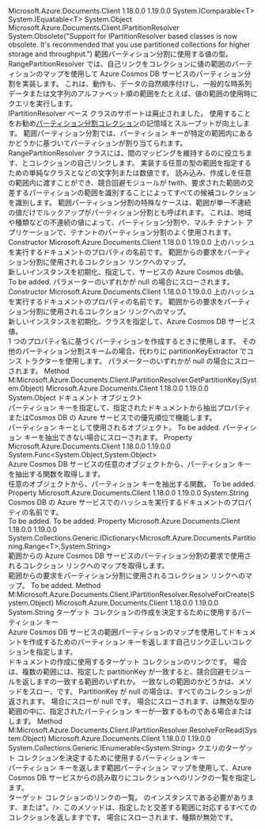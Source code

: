 <Type Name="RangePartitionResolver&lt;T&gt;" FullName="Microsoft.Azure.Documents.Partitioning.RangePartitionResolver&lt;T&gt;">
  <TypeSignature Language="C#" Value="public class RangePartitionResolver&lt;T&gt; : Microsoft.Azure.Documents.Client.IPartitionResolver where T : IComparable&lt;T&gt;, IEquatable&lt;T&gt;" />
  <TypeSignature Language="ILAsm" Value=".class public auto ansi beforefieldinit RangePartitionResolver`1&lt;(class System.IComparable`1&lt;!T&gt;, class System.IEquatable`1&lt;!T&gt;) T&gt; extends System.Object implements class Microsoft.Azure.Documents.Client.IPartitionResolver" />
  <TypeSignature Language="DocId" Value="T:Microsoft.Azure.Documents.Partitioning.RangePartitionResolver`1" />
  <TypeSignature Language="VB.NET" Value="Public Class RangePartitionResolver(Of T)&#xA;Implements IPartitionResolver" />
  <TypeSignature Language="F#" Value="type RangePartitionResolver&lt;'T (requires 'T :&gt; IComparable&lt;'T&gt; and 'T :&gt; IEquatable&lt;'T&gt;)&gt; = class&#xA;    interface IPartitionResolver" />
  <AssemblyInfo>
    <AssemblyName>Microsoft.Azure.Documents.Client</AssemblyName>
    <AssemblyVersion>1.18.0.0</AssemblyVersion>
    <AssemblyVersion>1.19.0.0</AssemblyVersion>
  </AssemblyInfo>
  <TypeParameters>
    <TypeParameter Name="T">
      <Constraints>
        <InterfaceName>System.IComparable&lt;T&gt;</InterfaceName>
        <InterfaceName>System.IEquatable&lt;T&gt;</InterfaceName>
      </Constraints>
    </TypeParameter>
  </TypeParameters>
  <Base>
    <BaseTypeName>System.Object</BaseTypeName>
  </Base>
  <Interfaces>
    <Interface>
      <InterfaceName>Microsoft.Azure.Documents.Client.IPartitionResolver</InterfaceName>
    </Interface>
  </Interfaces>
  <Attributes>
    <Attribute>
      <AttributeName>System.Obsolete("Support for IPartitionResolver based classes is now obsolete. It's recommended that you use partitioned collections for higher storage and throughput.")</AttributeName>
    </Attribute>
  </Attributes>
  <Docs>
    <typeparam name="T">範囲パーティション分割に使用する値の型。</typeparam>
    <summary>
            RangePartitionResolver では、自己リンクをコレクションに値の範囲のパーティションのマップを使用して Azure Cosmos DB サービスのパーティション分割を実装します。
            これは、動作も、データの自然順序付けし、一般的な時系列データまたは文字列のアルファベット順の範囲をたとえば、値の範囲の使用時にクエリを実行します。
            </summary>
    <remarks>
      <para>
            IPartitionResolver ベース クラスのサポートは廃止されました。 使用することをお勧め<a href="https://azure.microsoft.com/documentation/articles/documentdb-partition-data">パーティション分割コレクション</a>の記憶域とスループットが向上します。
            </para>
      <para>
            範囲パーティション分割では、パーティション キーが特定の範囲内にあるかどうかに基づいてパーティションが割り当てられます。 RangePartitionResolver クラスには、間のマッピングを維持するのに役立ちます、<see cref="T:Microsoft.Azure.Documents.Partitioning.Range`1" />とコレクションの自己リンクします。
            </para>
      <para>
        <see cref="T:Microsoft.Azure.Documents.Partitioning.Range`1" />実装する任意の型の範囲を指定するための単純なクラス<see cref="T:System.IComparable`1" />と<see cref="T:System.IEquatable`1" />などの文字列または数値です。 読み込み、作成しを任意の範囲内に渡すことができ、競合回避モジュールが twith、要求された範囲の交差するパーティションの範囲を識別することによってすべての候補コレクションを識別します。
            </para>
      <para>
            範囲パーティション分割の特殊なケースは、範囲が単一不連続の値だけでルックアップがパーティション分割とも呼ばれます。 これは、地域や種類などの不連続の値によって、パーティション分割や、マルチ テナント アプリケーションで、テナントのパーティション分割のよく使用されます。
            </para>
    </remarks>
  </Docs>
  <Members>
    <Member MemberName=".ctor">
      <MemberSignature Language="C#" Value="public RangePartitionResolver (Func&lt;object,object&gt; partitionKeyExtractor, System.Collections.Generic.IDictionary&lt;Microsoft.Azure.Documents.Partitioning.Range&lt;T&gt;,string&gt; partitionMap);" />
      <MemberSignature Language="ILAsm" Value=".method public hidebysig specialname rtspecialname instance void .ctor(class System.Func`2&lt;object, object&gt; partitionKeyExtractor, class System.Collections.Generic.IDictionary`2&lt;class Microsoft.Azure.Documents.Partitioning.Range`1&lt;!T&gt;, string&gt; partitionMap) cil managed" />
      <MemberSignature Language="DocId" Value="M:Microsoft.Azure.Documents.Partitioning.RangePartitionResolver`1.#ctor(System.Func{System.Object,System.Object},System.Collections.Generic.IDictionary{Microsoft.Azure.Documents.Partitioning.Range{`0},System.String})" />
      <MemberSignature Language="VB.NET" Value="Public Sub New (partitionKeyExtractor As Func(Of Object, Object), partitionMap As IDictionary(Of Range(Of T), String))" />
      <MemberSignature Language="F#" Value="new Microsoft.Azure.Documents.Partitioning.RangePartitionResolver&lt;'T (requires 'T :&gt; IComparable&lt;'T&gt; and 'T :&gt; IEquatable&lt;'T&gt;)&gt; : Func&lt;obj, obj&gt; * System.Collections.Generic.IDictionary&lt;Microsoft.Azure.Documents.Partitioning.Range&lt;'T&gt;, string&gt; -&gt; Microsoft.Azure.Documents.Partitioning.RangePartitionResolver&lt;'T (requires 'T :&gt; IComparable&lt;'T&gt; and 'T :&gt; IEquatable&lt;'T&gt;)&gt;" Usage="new Microsoft.Azure.Documents.Partitioning.RangePartitionResolver&lt;'T (requires 'T :&gt; System.IComparable&lt;'T&gt; and 'T :&gt; System.IEquatable&lt;'T&gt;)&gt; (partitionKeyExtractor, partitionMap)" />
      <MemberType>Constructor</MemberType>
      <AssemblyInfo>
        <AssemblyName>Microsoft.Azure.Documents.Client</AssemblyName>
        <AssemblyVersion>1.18.0.0</AssemblyVersion>
        <AssemblyVersion>1.19.0.0</AssemblyVersion>
      </AssemblyInfo>
      <Parameters>
        <Parameter Name="partitionKeyExtractor" Type="System.Func&lt;System.Object,System.Object&gt;" />
        <Parameter Name="partitionMap" Type="System.Collections.Generic.IDictionary&lt;Microsoft.Azure.Documents.Partitioning.Range&lt;T&gt;,System.String&gt;" />
      </Parameters>
      <Docs>
        <param name="partitionKeyExtractor">上のハッシュを実行するドキュメントのプロパティの名前です。</param>
        <param name="partitionMap">範囲からの要求をパーティション分割に使用されるコレクション リンクへのマップ。</param>
        <summary>
            新しいインスタンスを初期化、<see cref="T:Microsoft.Azure.Documents.Partitioning.HashPartitionResolver" />指定して、サービスの Azure Cosmos db<paramref name="partitionKeyExtractor" />値。
            </summary>
        <remarks>To be added.</remarks>
        <exception cref="T:System.ArgumentNullException">パラメーターのいずれかが null の場合にスローされます。</exception>
      </Docs>
    </Member>
    <Member MemberName=".ctor">
      <MemberSignature Language="C#" Value="public RangePartitionResolver (string partitionKeyPropertyName, System.Collections.Generic.IDictionary&lt;Microsoft.Azure.Documents.Partitioning.Range&lt;T&gt;,string&gt; partitionMap);" />
      <MemberSignature Language="ILAsm" Value=".method public hidebysig specialname rtspecialname instance void .ctor(string partitionKeyPropertyName, class System.Collections.Generic.IDictionary`2&lt;class Microsoft.Azure.Documents.Partitioning.Range`1&lt;!T&gt;, string&gt; partitionMap) cil managed" />
      <MemberSignature Language="DocId" Value="M:Microsoft.Azure.Documents.Partitioning.RangePartitionResolver`1.#ctor(System.String,System.Collections.Generic.IDictionary{Microsoft.Azure.Documents.Partitioning.Range{`0},System.String})" />
      <MemberSignature Language="VB.NET" Value="Public Sub New (partitionKeyPropertyName As String, partitionMap As IDictionary(Of Range(Of T), String))" />
      <MemberSignature Language="F#" Value="new Microsoft.Azure.Documents.Partitioning.RangePartitionResolver&lt;'T (requires 'T :&gt; IComparable&lt;'T&gt; and 'T :&gt; IEquatable&lt;'T&gt;)&gt; : string * System.Collections.Generic.IDictionary&lt;Microsoft.Azure.Documents.Partitioning.Range&lt;'T&gt;, string&gt; -&gt; Microsoft.Azure.Documents.Partitioning.RangePartitionResolver&lt;'T (requires 'T :&gt; IComparable&lt;'T&gt; and 'T :&gt; IEquatable&lt;'T&gt;)&gt;" Usage="new Microsoft.Azure.Documents.Partitioning.RangePartitionResolver&lt;'T (requires 'T :&gt; System.IComparable&lt;'T&gt; and 'T :&gt; System.IEquatable&lt;'T&gt;)&gt; (partitionKeyPropertyName, partitionMap)" />
      <MemberType>Constructor</MemberType>
      <AssemblyInfo>
        <AssemblyName>Microsoft.Azure.Documents.Client</AssemblyName>
        <AssemblyVersion>1.18.0.0</AssemblyVersion>
        <AssemblyVersion>1.19.0.0</AssemblyVersion>
      </AssemblyInfo>
      <Parameters>
        <Parameter Name="partitionKeyPropertyName" Type="System.String" />
        <Parameter Name="partitionMap" Type="System.Collections.Generic.IDictionary&lt;Microsoft.Azure.Documents.Partitioning.Range&lt;T&gt;,System.String&gt;" />
      </Parameters>
      <Docs>
        <param name="partitionKeyPropertyName">上のハッシュを実行するドキュメントのプロパティの名前です。</param>
        <param name="partitionMap">範囲からの要求をパーティション分割に使用されるコレクション リンクへのマップ。</param>
        <summary>
            新しいインスタンスを初期化、<see cref="T:Microsoft.Azure.Documents.Partitioning.RangePartitionResolver`1" />クラスを指定して、Azure Cosmos DB サービス <paramref name="partitionKeyPropertyName" />値。
            </summary>
        <remarks>
            1 つのプロパティ名に基づくパーティションを作成するときに使用します。 その他のパーティション分割スキームの場合、代わりに partitionKeyExtractor でコンス トラクターを使用します。
            </remarks>
        <exception cref="T:System.ArgumentNullException">パラメーターのいずれかが null の場合にスローされます。</exception>
      </Docs>
    </Member>
    <Member MemberName="GetPartitionKey">
      <MemberSignature Language="C#" Value="public virtual object GetPartitionKey (object document);" />
      <MemberSignature Language="ILAsm" Value=".method public hidebysig newslot virtual instance object GetPartitionKey(object document) cil managed" />
      <MemberSignature Language="DocId" Value="M:Microsoft.Azure.Documents.Partitioning.RangePartitionResolver`1.GetPartitionKey(System.Object)" />
      <MemberSignature Language="VB.NET" Value="Public Overridable Function GetPartitionKey (document As Object) As Object" />
      <MemberSignature Language="F#" Value="abstract member GetPartitionKey : obj -&gt; obj&#xA;override this.GetPartitionKey : obj -&gt; obj" Usage="rangePartitionResolver.GetPartitionKey document" />
      <MemberType>Method</MemberType>
      <Implements>
        <InterfaceMember>M:Microsoft.Azure.Documents.Client.IPartitionResolver.GetPartitionKey(System.Object)</InterfaceMember>
      </Implements>
      <AssemblyInfo>
        <AssemblyName>Microsoft.Azure.Documents.Client</AssemblyName>
        <AssemblyVersion>1.18.0.0</AssemblyVersion>
        <AssemblyVersion>1.19.0.0</AssemblyVersion>
      </AssemblyInfo>
      <ReturnValue>
        <ReturnType>System.Object</ReturnType>
      </ReturnValue>
      <Parameters>
        <Parameter Name="document" Type="System.Object" />
      </Parameters>
      <Docs>
        <param name="document">ドキュメント オブジェクト</param>
        <summary>
            パーティション キーを指定して、指定されたドキュメントから抽出<see cref="P:Microsoft.Azure.Documents.Partitioning.HashPartitionResolver.PartitionKeyPropertyName" />プロパティまたは<see cref="P:Microsoft.Azure.Documents.Partitioning.HashPartitionResolver.PartitionKeyExtractor" />Cosmos DB の Azure サービスでの優先順位で機能します。
            </summary>
        <returns>パーティション キーとして使用されるオブジェクト。</returns>
        <remarks>To be added.</remarks>
        <exception cref="T:System.InvalidOperationException">パーティション キーを抽出できない場合にスローされます。</exception>
      </Docs>
    </Member>
    <Member MemberName="PartitionKeyExtractor">
      <MemberSignature Language="C#" Value="public Func&lt;object,object&gt; PartitionKeyExtractor { get; }" />
      <MemberSignature Language="ILAsm" Value=".property instance class System.Func`2&lt;object, object&gt; PartitionKeyExtractor" />
      <MemberSignature Language="DocId" Value="P:Microsoft.Azure.Documents.Partitioning.RangePartitionResolver`1.PartitionKeyExtractor" />
      <MemberSignature Language="VB.NET" Value="Public ReadOnly Property PartitionKeyExtractor As Func(Of Object, Object)" />
      <MemberSignature Language="F#" Value="member this.PartitionKeyExtractor : Func&lt;obj, obj&gt;" Usage="Microsoft.Azure.Documents.Partitioning.RangePartitionResolver&lt;'T (requires 'T :&gt; System.IComparable&lt;'T&gt; and 'T :&gt; System.IEquatable&lt;'T&gt;)&gt;.PartitionKeyExtractor" />
      <MemberType>Property</MemberType>
      <AssemblyInfo>
        <AssemblyName>Microsoft.Azure.Documents.Client</AssemblyName>
        <AssemblyVersion>1.18.0.0</AssemblyVersion>
        <AssemblyVersion>1.19.0.0</AssemblyVersion>
      </AssemblyInfo>
      <ReturnValue>
        <ReturnType>System.Func&lt;System.Object,System.Object&gt;</ReturnType>
      </ReturnValue>
      <Docs>
        <summary>
            Azure Cosmos DB サービスの任意のオブジェクトから、パーティション キーを抽出する関数を取得します。
            </summary>
        <value>
            任意のオブジェクトから、パーティション キーを抽出する関数。
            </value>
        <remarks>To be added.</remarks>
      </Docs>
    </Member>
    <Member MemberName="PartitionKeyPropertyName">
      <MemberSignature Language="C#" Value="public string PartitionKeyPropertyName { get; }" />
      <MemberSignature Language="ILAsm" Value=".property instance string PartitionKeyPropertyName" />
      <MemberSignature Language="DocId" Value="P:Microsoft.Azure.Documents.Partitioning.RangePartitionResolver`1.PartitionKeyPropertyName" />
      <MemberSignature Language="VB.NET" Value="Public ReadOnly Property PartitionKeyPropertyName As String" />
      <MemberSignature Language="F#" Value="member this.PartitionKeyPropertyName : string" Usage="Microsoft.Azure.Documents.Partitioning.RangePartitionResolver&lt;'T (requires 'T :&gt; System.IComparable&lt;'T&gt; and 'T :&gt; System.IEquatable&lt;'T&gt;)&gt;.PartitionKeyPropertyName" />
      <MemberType>Property</MemberType>
      <AssemblyInfo>
        <AssemblyName>Microsoft.Azure.Documents.Client</AssemblyName>
        <AssemblyVersion>1.18.0.0</AssemblyVersion>
        <AssemblyVersion>1.19.0.0</AssemblyVersion>
      </AssemblyInfo>
      <ReturnValue>
        <ReturnType>System.String</ReturnType>
      </ReturnValue>
      <Docs>
        <summary>
            Cosmos DB の Azure サービスでのハッシュを実行するドキュメントのプロパティの名前です。
            </summary>
        <value>To be added.</value>
        <remarks>To be added.</remarks>
      </Docs>
    </Member>
    <Member MemberName="PartitionMap">
      <MemberSignature Language="C#" Value="public System.Collections.Generic.IDictionary&lt;Microsoft.Azure.Documents.Partitioning.Range&lt;T&gt;,string&gt; PartitionMap { get; }" />
      <MemberSignature Language="ILAsm" Value=".property instance class System.Collections.Generic.IDictionary`2&lt;class Microsoft.Azure.Documents.Partitioning.Range`1&lt;!T&gt;, string&gt; PartitionMap" />
      <MemberSignature Language="DocId" Value="P:Microsoft.Azure.Documents.Partitioning.RangePartitionResolver`1.PartitionMap" />
      <MemberSignature Language="VB.NET" Value="Public ReadOnly Property PartitionMap As IDictionary(Of Range(Of T), String)" />
      <MemberSignature Language="F#" Value="member this.PartitionMap : System.Collections.Generic.IDictionary&lt;Microsoft.Azure.Documents.Partitioning.Range&lt;'T&gt;, string&gt;" Usage="Microsoft.Azure.Documents.Partitioning.RangePartitionResolver&lt;'T (requires 'T :&gt; System.IComparable&lt;'T&gt; and 'T :&gt; System.IEquatable&lt;'T&gt;)&gt;.PartitionMap" />
      <MemberType>Property</MemberType>
      <AssemblyInfo>
        <AssemblyName>Microsoft.Azure.Documents.Client</AssemblyName>
        <AssemblyVersion>1.18.0.0</AssemblyVersion>
        <AssemblyVersion>1.19.0.0</AssemblyVersion>
      </AssemblyInfo>
      <ReturnValue>
        <ReturnType>System.Collections.Generic.IDictionary&lt;Microsoft.Azure.Documents.Partitioning.Range&lt;T&gt;,System.String&gt;</ReturnType>
      </ReturnValue>
      <Docs>
        <summary>
            範囲からの Azure Cosmos DB サービスのパーティション分割の要求で使用されるコレクション リンクへのマップを取得します。
            </summary>
        <value>
            範囲からの要求をパーティション分割に使用されるコレクション リンクへのマップ。
            </value>
        <remarks>To be added.</remarks>
      </Docs>
    </Member>
    <Member MemberName="ResolveForCreate">
      <MemberSignature Language="C#" Value="public virtual string ResolveForCreate (object partitionKey);" />
      <MemberSignature Language="ILAsm" Value=".method public hidebysig newslot virtual instance string ResolveForCreate(object partitionKey) cil managed" />
      <MemberSignature Language="DocId" Value="M:Microsoft.Azure.Documents.Partitioning.RangePartitionResolver`1.ResolveForCreate(System.Object)" />
      <MemberSignature Language="VB.NET" Value="Public Overridable Function ResolveForCreate (partitionKey As Object) As String" />
      <MemberSignature Language="F#" Value="abstract member ResolveForCreate : obj -&gt; string&#xA;override this.ResolveForCreate : obj -&gt; string" Usage="rangePartitionResolver.ResolveForCreate partitionKey" />
      <MemberType>Method</MemberType>
      <Implements>
        <InterfaceMember>M:Microsoft.Azure.Documents.Client.IPartitionResolver.ResolveForCreate(System.Object)</InterfaceMember>
      </Implements>
      <AssemblyInfo>
        <AssemblyName>Microsoft.Azure.Documents.Client</AssemblyName>
        <AssemblyVersion>1.18.0.0</AssemblyVersion>
        <AssemblyVersion>1.19.0.0</AssemblyVersion>
      </AssemblyInfo>
      <ReturnValue>
        <ReturnType>System.String</ReturnType>
      </ReturnValue>
      <Parameters>
        <Parameter Name="partitionKey" Type="System.Object" />
      </Parameters>
      <Docs>
        <param name="partitionKey">ターゲット コレクションの作成を決定するために使用するパーティション キー</param>
        <summary>
            Azure Cosmos DB サービスの範囲パーティションのマップを使用してドキュメントを作成するためのパーティション キーを返します自己リンク正しいコレクションを指定します。
            </summary>
        <returns>ドキュメントの作成に使用するターゲット コレクションのリンクです。</returns>
        <remarks>
            場合は、複数の範囲には、指定した partitionKey が一致すると、競合回避モジュールを返しますの一致する範囲のいずれか。 一致なしの範囲のかどうかは、メソッドをスロー、<see cref="T:System.InvalidOperationException" />です。 PartitionKey が null の場合は、すべてのコレクションが返されます。
            </remarks>
        <exception cref="T:System.ArgumentNullException">場合にスロー<paramref name="partitionKey" />が null です。</exception>
        <exception cref="T:System.InvalidOperationException">
            場合にスローされます、<paramref name="partitionKey" />は無効な型の範囲の中に、指定されたパーティション キーが一致するものである場合またはします。
            </exception>
      </Docs>
    </Member>
    <Member MemberName="ResolveForRead">
      <MemberSignature Language="C#" Value="public virtual System.Collections.Generic.IEnumerable&lt;string&gt; ResolveForRead (object partitionKey);" />
      <MemberSignature Language="ILAsm" Value=".method public hidebysig newslot virtual instance class System.Collections.Generic.IEnumerable`1&lt;string&gt; ResolveForRead(object partitionKey) cil managed" />
      <MemberSignature Language="DocId" Value="M:Microsoft.Azure.Documents.Partitioning.RangePartitionResolver`1.ResolveForRead(System.Object)" />
      <MemberSignature Language="VB.NET" Value="Public Overridable Function ResolveForRead (partitionKey As Object) As IEnumerable(Of String)" />
      <MemberSignature Language="F#" Value="abstract member ResolveForRead : obj -&gt; seq&lt;string&gt;&#xA;override this.ResolveForRead : obj -&gt; seq&lt;string&gt;" Usage="rangePartitionResolver.ResolveForRead partitionKey" />
      <MemberType>Method</MemberType>
      <Implements>
        <InterfaceMember>M:Microsoft.Azure.Documents.Client.IPartitionResolver.ResolveForRead(System.Object)</InterfaceMember>
      </Implements>
      <AssemblyInfo>
        <AssemblyName>Microsoft.Azure.Documents.Client</AssemblyName>
        <AssemblyVersion>1.18.0.0</AssemblyVersion>
        <AssemblyVersion>1.19.0.0</AssemblyVersion>
      </AssemblyInfo>
      <ReturnValue>
        <ReturnType>System.Collections.Generic.IEnumerable&lt;System.String&gt;</ReturnType>
      </ReturnValue>
      <Parameters>
        <Parameter Name="partitionKey" Type="System.Object" />
      </Parameters>
      <Docs>
        <param name="partitionKey">クエリのターゲット コレクションを決定するために使用するパーティション キー</param>
        <summary>
            パーティション キーを返します範囲パーティション マップを使用して、Azure Cosmos DB サービスからの読み取りにコレクションへのリンクの一覧を指定します。
            </summary>
        <returns>ターゲット コレクションのリンクの一覧。</returns>
        <remarks>
            <paramref name="partitionKey" />のインスタンスである必要があります<typeparamref name="T" />、<see cref="T:Microsoft.Azure.Documents.Partitioning.Range`1" />または<see cref="T:System.Collections.Generic.IEnumerable`1" />"。/&gt;. このメソッドは、指定したと交差する範囲に対応するすべてのコレクションを返します<paramref name="partitionKey" />です。
            </remarks>
        <exception cref="T:System.InvalidOperationException">
            場合にスローされます、<paramref name="partitionKey" />種類が無効です。
            </exception>
      </Docs>
    </Member>
  </Members>
</Type>